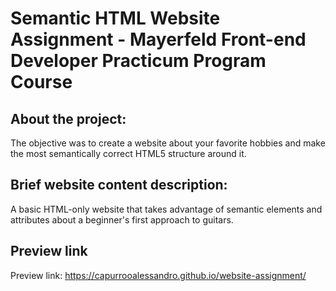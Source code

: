 # Semantic HTML Website Assignment - Mayerfeld Front-end Developer Practicum Program Course

## About the project:
The objective was to create a website about your favorite hobbies and make the most semantically correct HTML5 structure around it.

## Brief website content description:
A basic HTML-only website that takes advantage of semantic elements and attributes about a beginner's first approach to guitars.

## Preview link
Preview link: https://capurrooalessandro.github.io/website-assignment/
